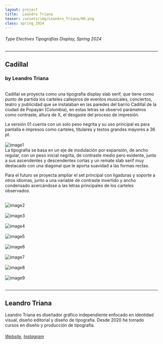```yaml
---
layout: project
title:  Leandro Triana
teaser: /assets/img/Leandro_Triana/00.png
class: spring_2024
---
```

###### Type Electives Tipografías Display, Spring 2024 ######
---
## Cadillal ##
### by Leandro Triana ###
<br>
Cadillal se proyecta como una tipografía display slab serif, que tiene como punto de partida los carteles callejeros de eventos musicales, conciertos, teatro y publicidad que se instalaban en las paredes del barrio Cadillal de la ciudad de Popayán (Colombia), en estas letras se observó parámetros como contraste, altura de X, el desgaste del proceso de impresión.

La versión 01 cuenta con un solo peso negrita y su uso principal es para pantalla e impresos como carteles, titulares y textos grandes mayores a 36 pt.
<br><br>
![image1](/assets/img/Leandro_Triana/01.png)
<br>
La tipografía se basa en un eje de modulación por expansión, de ancho regular, con un peso inicial negrita, de contraste medio pero evidente, junto a sus ascendentes y descendentes cortas y un remate slab serif muy destacado con una diagonal que le aporta suavidad a las formas rectas.

Para el futuro se proyecta ampliar el set principal con ligaduras y soporte a otros idiomas, junto a una variable de contraste invertido y ancho condensado acercándose a las letras principales de los carteles observados.
<br><br>

![image2](/assets/img/Leandro_Triana/02.png)
<br><br>
![image3](/assets/img/Leandro_Triana/03.png)
<br><br>
![image4](/assets/img/Leandro_Triana/04.png)
<br><br>
![image5](/assets/img/Leandro_Triana/05.png)
<br><br>
![image6](/assets/img/Leandro_Triana/06.png)
<br><br>
![image7](/assets/img/Leandro_Triana/07.png)
<br><br>
![image8](/assets/img/Leandro_Triana/08.png)
<br><br>
![image9](/assets/img/Leandro_Triana/09.png)
<br><br>

---
## Leandro Triana ##
Leandro Triana es diseñador gráfico independiente enfocado en identidad visual, diseño editorial y diseño de tipografía. Desde 2020 he tomado cursos en diseño y producción de tipografía.
<br>
###### [Website](https://www.behance.net/leandrotriana), [Instagram](https://www.instagram.com/leandro_triana) ######
